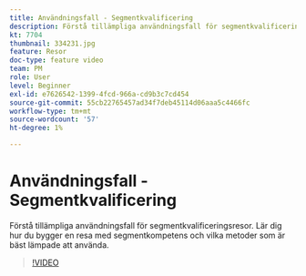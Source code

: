 ```yaml
---
title: Användningsfall - Segmentkvalificering
description: Förstå tillämpliga användningsfall för segmentkvalificeringsresor. Lär dig hur du bygger en resa med segmentkompetens och vilka metoder som är bäst lämpade att använda.
kt: 7704
thumbnail: 334231.jpg
feature: Resor
doc-type: feature video
team: PM
role: User
level: Beginner
exl-id: e7626542-1399-4fcd-966a-cd9b3c7cd454
source-git-commit: 55cb22765457ad34f7deb45114d06aaa5c4466fc
workflow-type: tm+mt
source-wordcount: '57'
ht-degree: 1%

---
```


# Användningsfall - Segmentkvalificering

Förstå tillämpliga användningsfall för segmentkvalificeringsresor. Lär dig hur du bygger en resa med segmentkompetens och vilka metoder som är bäst lämpade att använda.

>[!VIDEO](https://video.tv.adobe.com/v/334231?quality=12)
